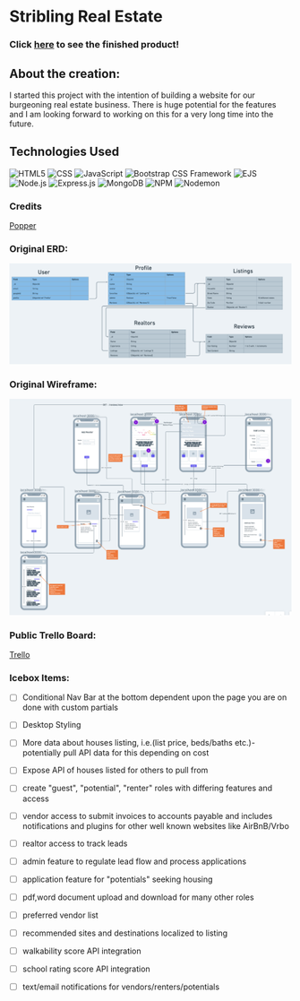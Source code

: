 # Stribling Real Estate

### Click [here](https://stribling-real-estate.herokuapp.com/) to see the finished product!

## About the creation:
I started this project with the intention of building a website for our burgeoning real estate business. There is huge potential for the features and I am looking forward to working on this for a very long time into the future.

## Technologies Used

![HTML5](https://img.shields.io/badge/-HTML5-e34f26?logo=html5&logoColor=white&style=plastic)
![CSS](https://img.shields.io/badge/-CSS3-1572b6?logo=css3&logoColor=white&style=plastic)
![JavaScript](https://img.shields.io/badge/-JavaScript-f7df1e?logo=javascript&logoColor=black&style=plastic)
![Bootstrap CSS Framework](https://img.shields.io/badge/-Bootstrap-7952B3?logo=bootstrap&logoColor=white&style=plastic)
![EJS](https://img.shields.io/badge/-EJS-yellow&style=plastic)
![Node.js](https://img.shields.io/badge/-Node.js-339333?logo=node-dot-js&logoColor=white&style=plastic)
![Express.js](https://img.shields.io/badge/-Express-000000?logo=express&logoColor=white&style=plastic)
![MongoDB](https://img.shields.io/badge/-MongoDb-47A248?logo=mongodb&logoColor=white&style=plastic)
![NPM](https://img.shields.io/badge/-NPM-cb3837?logo=npm&logoColor=white&style=plastic)
![Nodemon](https://img.shields.io/badge/-Nodemon-76d04b?logo=nodemon&logoColor=white&style=plastic)


### Credits
[Popper](https://popper.js.org/)

### Original ERD:
![OG ERD](public/images/assets/Planning/OG-ERD.png)
### Original Wireframe:
![OG Wireframe](public/images/assets/Planning/OG-Wireframe.png)

### Public Trello Board:
[Trello](https://trello.com/b/BcviQqph/stribling-real-estate)

### Icebox Items:
- [ ] Conditional Nav Bar at the bottom dependent upon the page you are on done with custom partials
- [ ] Desktop Styling
- [ ] More data about houses listing, i.e.(list price, beds/baths etc.)- potentially pull API data for this depending on cost
- [ ] Expose API of houses listed for others to pull from
- [ ] create "guest", "potential", "renter" roles with differing features and access
- [ ] vendor access to submit invoices to accounts payable and includes notifications and plugins for other well known websites like AirBnB/Vrbo
- [ ] realtor access to track leads
- [ ] admin feature to regulate lead flow and process applications
- [ ] application feature for "potentials" seeking housing
- [ ] pdf,word document upload and download for many other roles
- [ ] preferred vendor list
- [ ] recommended sites and destinations localized to listing
- [ ] walkability score API integration
- [ ] school rating score API integration
- [ ] text/email notifications for vendors/renters/potentials


